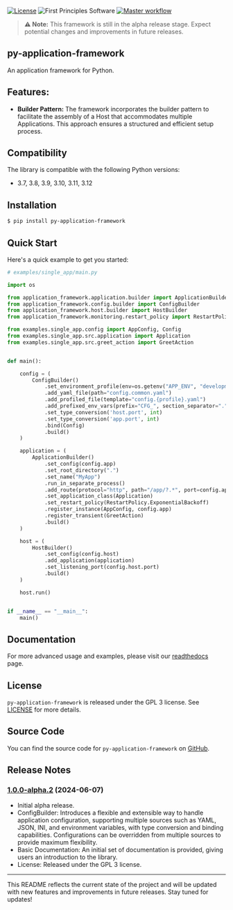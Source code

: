 [![License](https://img.shields.io/badge/License-GPLv3-blue.svg)](https://www.gnu.org/licenses/gpl-3.0.html)
![First Principles Software](https://img.shields.io/badge/Powered_by-First_Principles_Software-blue)
[![Master workflow](https://github.com/runemalm/py-application-framework/actions/workflows/master.yml/badge.svg?branch=master)](https://github.com/runemalm/py-application-framework/actions/workflows/master.yml)

> **⚠️ Note:** This framework is still in the alpha release stage. Expect potential changes and improvements in future releases.

## py-application-framework

An application framework for Python.

## Features:

- **Builder Pattern:** The framework incorporates the builder pattern to facilitate the assembly of a Host that accommodates multiple Applications. This approach ensures a structured and efficient setup process.

## Compatibility

The library is compatible with the following Python versions:

- 3.7, 3.8, 3.9, 3.10, 3.11, 3.12

## Installation

```bash
$ pip install py-application-framework
```
  
## Quick Start

Here's a quick example to get you started:

```python
# examples/single_app/main.py

import os

from application_framework.application.builder import ApplicationBuilder
from application_framework.config.builder import ConfigBuilder
from application_framework.host.builder import HostBuilder
from application_framework.monitoring.restart_policy import RestartPolicy

from examples.single_app.config import AppConfig, Config
from examples.single_app.src.application import Application
from examples.single_app.src.greet_action import GreetAction


def main():

    config = (
        ConfigBuilder()
            .set_environment_profile(env=os.getenv("APP_ENV", "development"))
            .add_yaml_file(path="config.common.yaml")
            .add_profiled_file(template="config.{profile}.yaml")
            .add_prefixed_env_vars(prefix="CFG_", section_separator=".")
            .set_type_conversion('host.port', int)
            .set_type_conversion('app.port', int)
            .bind(Config)
            .build()
    )

    application = (
        ApplicationBuilder()
            .set_config(config.app)
            .set_root_directory(".")
            .set_name("MyApp")
            .run_in_separate_process()
            .add_route(protocol="http", path="/app/?.*", port=config.app.port)
            .set_application_class(Application)
            .set_restart_policy(RestartPolicy.ExponentialBackoff)
            .register_instance(AppConfig, config.app)
            .register_transient(GreetAction)
            .build()
    )

    host = (
        HostBuilder()
            .set_config(config.host)
            .add_application(application)
            .set_listening_port(config.host.port)
            .build()
    )

    host.run()


if __name__ == "__main__":
    main()
```

## Documentation

For more advanced usage and examples, please visit our [readthedocs](https://py-application-framework.readthedocs.io/en/latest/) page.

## License

`py-application-framework` is released under the GPL 3 license. See [LICENSE](LICENSE) for more details.

## Source Code

You can find the source code for `py-application-framework` on [GitHub](https://github.com/runemalm/py-application-framework).

## Release Notes

### [1.0.0-alpha.2](https://github.com/runemalm/py-application-framework/releases/tag/v1.0.0-alpha.2) (2024-06-07)

- Initial alpha release.
- ConfigBuilder: Introduces a flexible and extensible way to handle application configuration, supporting multiple sources such as YAML, JSON, INI, and environment variables, with type conversion and binding capabilities. Configurations can be overridden from multiple sources to provide maximum flexibility.
- Basic Documentation: An initial set of documentation is provided, giving users an introduction to the library.
- License: Released under the GPL 3 license.

---

This README reflects the current state of the project and will be updated with new features and improvements in future releases. Stay tuned for updates!
